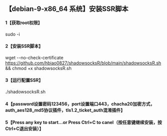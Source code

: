 ## 【debian-9-x86_64 系统】安装SSR脚本
#### 1【获取root权限】
sudo -i
#### 2【安装SSR脚本】
wget --no-check-certificate https://github.com/hbiao0827/shadowsocksR/blob/main/shadowsocksR.sh && chmod +x shadowsocksR.sh
#### 3【运行配置SSR】
./shadowsocksR.sh
#### 4【password设置密码123456，port设置端口443，chacha20加密方式，auth_aes128_md5协议插件，tls1.2_ticket_auth混淆插件】
#### 5【Press any key to start...or Press Ctrl+C to canel（按任意键继续安装，按Ctrl+C退出安装）】
